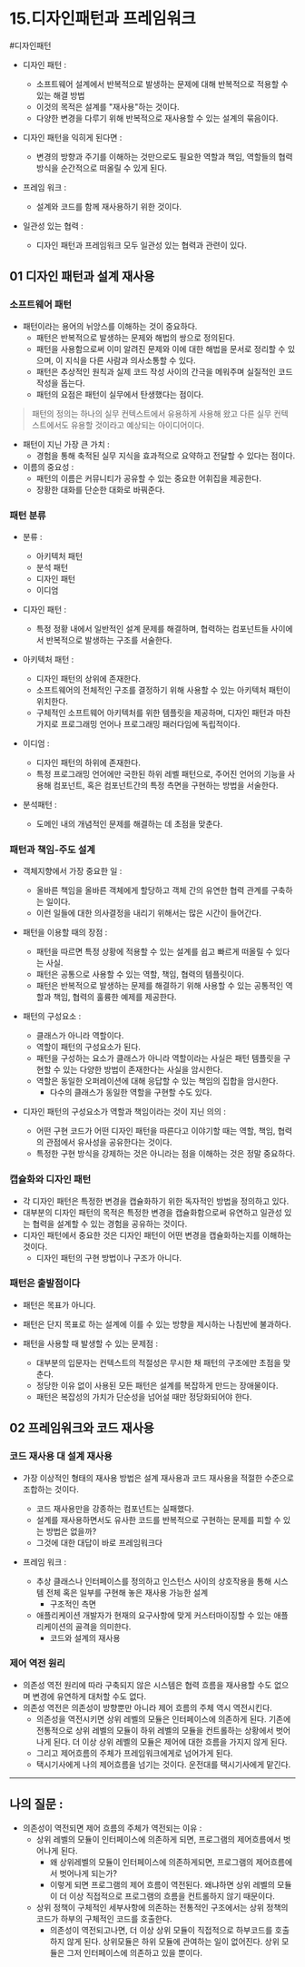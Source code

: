 # 15.디자인패턴과 프레임워크 

#디자인패턴 

- 디자인 패턴 : 
	- 소프트웨어 설계에서 반복적으로 발생하는 문제에 대해 반복적으로 적용할 수 있는 해결 방법 
	- 이것의 목적은 설계를 "재사용"하는 것이다. 
	- 다양한 변경을 다루기 위해 반복적으로 재사용할 수 있는 설계의 묶음이다. 
- 디자인 패턴을 익히게 된다면 : 
	- 변경의 방향과 주기를 이해하는 것만으로도 필요한 역할과 책임, 역할들의 협력 방식을 순간적으로 떠올릴 수 있게 된다. 


- 프레임 워크 : 
	- 설계와 코드를 함께 재사용하기 위한 것이다. 

- 일관성 있는 협력 : 
	- 디자인 패턴과 프레임워크 모두 일관성 있는 협력과 관련이 있다. 


## 01 디자인 패턴과 설계 재사용 

### 소프트웨어 패턴 

- 패턴이라는 용어의 뉘앙스를 이해하는 것이 중요하다. 
	- 패턴은 반복적으로 발생하는 문제와 해법의 쌍으로 정의된다. 
	- 패턴을 사용함으로써 이미 알려진 문제와 이에 대한 해법을 문서로 정리할 수 있으며, 이 지식을 다른 사람과 의사소통할 수 있다. 
	- 패턴은 추상적인 원칙과 실제 코드 작성 사이의 간극을 메워주며 실질적인 코드 작성을 돕는다. 
	- 패턴의 요점은 패턴이 실무에서 탄생했다는 점이다. 


> 패턴의 정의는 하나의 실무 컨텍스트에서 유용하게 사용해 왔고 다른 실무 컨텍스트에서도 유용할 것이라고 예상되는 아이디어이다. 


- 패턴이 지닌 가장 큰 가치 : 
	- 경험을 통해 축적된 실무 지식을 효과적으로 요약하고 전달할 수 있다는 점이다. 
- 이름의 중요성 : 
	- 패턴의 이름은 커뮤니티가 공유할 수 있는 중요한 어휘집을 제공한다. 
	- 장황한 대화를 단순한 대화로 바꿔준다. 



### 패턴 분류 

- 분류 : 
	- 아키텍처 패턴 
	- 분석 패턴 
	- 디자인 패턴 
	- 이디엄 


- 디자인 패턴 : 
	- 특정 정황 내에서 일반적인 설계 문제를 해결하며, 협력하는 컴포넌트들 사이에서 반복적으로 발생하는 구조를 서술한다. 
- 아키텍처 패턴 : 
	- 디자인 패턴의 상위에 존재한다. 
	- 소프트웨어의 전체적인 구조를 결정하기 위해 사용할 수 있는 아키텍처 패턴이 위치한다. 
	- 구체적인 소프트웨어 아키텍처를 위한 템플릿을 제공하며, 디자인 패턴과 마찬가지로 프로그래밍 언어나 프로그래밍 패러다임에 독립적이다. 
- 이디엄 : 
	- 디자인 패턴의 하위에 존재한다. 
	- 특정 프로그래밍 언어에만 국한된 하위 레벨 패턴으로, 주어진 언어의 기능을 사용해 컴포넌트, 혹은 컴포넌트간의 특정 측면을 구현하는 방법을 서술한다. 
- 분석패턴 : 
	- 도메인 내의 개념적인 문제를 해결하는 데 초점을 맞춘다. 


### 패턴과 책임-주도 설계 

- 객체지향에서 가장 중요한 일 : 
	- 올바른 책임을 올바른 객체에게 할당하고 객체 간의 유연한 협력 관계를 구축하는 일이다. 
	- 이런 일들에 대한 의사결정을 내리기 위해서는 많은 시간이 들어간다. 

- 패턴을 이용할 때의 장점 : 
	- 패턴을 따르면 특정 상황에 적용할 수 있는 설계를 쉽고 빠르게 떠올릴 수 있다는 사실. 
	- 패턴은 공통으로 사용할 수 있는 역할, 책임, 협력의 템플릿이다. 
	- 패턴은 반복적으로 발생하는 문제를 해결하기 위해 사용할 수 있는 공통적인 역할과 책임, 협력의 훌륭한 예제를 제공한다. 

- 패턴의 구성요소 : 
	- 클래스가 아니라 역할이다. 
	- 역할이 패턴의 구성요소가 된다. 
	- 패턴을 구성하는 요소가 클래스가 아니라 역할이라는 사실은 패턴 템플릿을 구현할 수 있는 다양한 방법이 존재한다는 사실을 암시한다. 
	- 역할은 동일한 오퍼레이션에 대해 응답할 수 있는 책임의 집합을 암시한다. 
		- 다수의 클래스가 동일한 역할을 구현할 수도 있다. 
- 디자인 패턴의 구성요소가 역할과 책임이라는 것이 지닌 의의 : 
	- 어떤 구현 코드가 어떤 디자인 패턴을 따른다고 이야기할 때는 역할, 책임, 협력의 관점에서 유사성을 공유한다는 것이다. 
	- 특정한 구현 방식을 강제하는 것은 아니라는 점을 이해하는 것은 정말 중요하다. 


### 캡슐화와 디자인 패턴 

- 각 디자인 패턴은 특정한 변경을 캡슐화하기 위한 독자적인 방법을 정의하고 있다. 
- 대부분의 디자인 패턴의 목적은 특정한 변경을 캡슐화함으로써 유연하고 일관성 있는 협력을 설계할 수 있는 경험을 공유하는 것이다. 
- 디자인 패턴에서 중요한 것은 디자인 패턴이 어떤 변경을 캡슐화하는지를 이해하는 것이다. 
	- 디자인 패턴의 구현 방법이나 구조가 아니다. 


### 패턴은 출발점이다 

- 패턴은 목표가 아니다. 
- 패턴은 단지 목표로 하는 설계에 이를 수 있는 방향을 제시하는 나침반에 불과하다. 

- 패턴을 사용할 때 발생할 수 있는 문제점 : 
	- 대부분의 입문자는 컨텍스트의 적절성은 무시한 채 패턴의 구조에만 초점을 맞춘다. 
	- 정당한 이유 없이 사용된 모든 패턴은 설계를 복잡하게 만드는 장애물이다. 
	- 패턴은 복잡성의 가치가 단순성을 넘어설 때만 정당화되어야 한다. 


## 02 프레임워크와 코드 재사용 


### 코드 재사용 대 설계 재사용 

- 가장 이상적인 형태의 재사용 방법은 설계 재사용과 코드 재사용을 적절한 수준으로 조합하는 것이다. 
	- 코드 재사용만을 강종하는 컴포넌트는 실패했다. 
	- 설계를 재사용하면서도 유사한 코드를 반복적으로 구현하는 문제를 피할 수 있는 방법은 없을까? 
	- 그것에 대한 대답이 바로 프레임워크다 

- 프레임 워크 :
	- 추상 클래스나 인터페이스를 정의하고 인스턴스 사이의 상호작용을 통해 시스템 전체 혹은 일부를 구현해 놓은 재사용 가능한 설계
		- 구조적인 측면
	- 애플리케이션 개발자가 현재의 요구사항에 맞게 커스터마이징할 수 있는 애플리케이션의 골격을 의미한다. 
		- 코드와 설계의 재사용 




### 제어 역전 원리 

- 의존성 역전 원리에 따라 구축되지 않은 시스템은 협력 흐름을 재사용할 수도 없으며 변경에 유연하게 대처할 수도 없다. 
- 의존성 역전은 의존성이 방향뿐만 아니라 제어 흐름의 주체 역시 역전시킨다. 
	- 의존성을 역전시키면 상위 레벨의 모듈은 인터페이스에 의존하게 된다. 기존에 전통적으로 상위 레벨의 모듈이 하위 레벨의 모듈을 컨트롤하는 상황에서 벗어나게 된다. 더 이상 상위 레벨의 모듈은 제어에 대한 흐름을 가지지 않게 된다. 
	- 그리고 제어흐름의 주체가 프레임워크에게로 넘어가게 된다. 
	- 택시기사에게 나의 제어흐름을 넘기는 것이다. 운전대를 택시기사에게 맡긴다. 





---

## 나의 질문 : 

- 의존성이 역전되면 제어 흐름의 주체가 역전되는 이유 : 
	- 상위 레벨의 모듈이 인터페이스에 의존하게 되면, 프로그램의 제어흐름에서 벗어나게 된다. 
		- 왜 상위레벨의 모듈이 인터페이스에 의존하게되면, 프로그램의 제어흐름에서 벗어나게 되는가? 
		- 이렇게 되면 프로그램의 제어 흐름이 역전된다. 왜냐하면 상위 레벨의 모듈이 더 이상 직접적으로 프로그램의 흐름을 컨트롤하지 않기 때문이다. 
	- 상위 정책이 구체적인 세부사항에 의존하는 전통적인 구조에서는 상위 정책의 코드가 하부의 구체적인 코드를 호출한다. 
		- 의존성이 역전되고나면, 더 이상 상위 모듈이 직접적으로 하부코드를 호출하지 않게 된다. 상위모듈은 하위 모듈에 관여하는 일이 없어진다. 상위 모듈은 그저 인터페이스에 의존하고 있을 뿐이다. 


